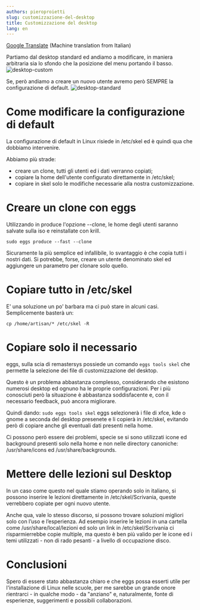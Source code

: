 ```yaml
---
authors: pieroproietti
slug: customizzazione-del-desktop
title: Customizzazione del desktop
lang: en
---
```


[Google Translate](https://penguins--eggs-net.translate.goog/blog/customizzazione-del-desktop?_x_tr_sl=auto&_x_tr_tl=en&_x_tr_hl=en&_x_tr_pto=wapp&_x_tr_hist=true) (Machine translation from Italian)


Partiamo dal desktop standard ed andiamo a modificare, in maniera arbitraria sia lo sfondo che la posizione del menu portando il basso.
![desktop-custom](/images/matteo-customizzazione.png)


Se, però andiamo a creare un nuovo utente avremo però SEMPRE la configurazione di default.
![desktop-standard](/images/matteo-standard.png)

# Come modificare la configurazione di default

La configurazione di default in Linux risiede in /etc/skel ed è quindi qua che dobbiamo intervenire.

Abbiamo più strade:
* creare un clone, tutti gli utenti ed i dati verranno copiati; 
* copiare la home dell'utente configurato direttamente in /etc/skel;
* copiare in skel solo le modifiche necessarie alla nostra customizzazione.

# Creare un clone con eggs
Utilizzando in produce l'opzione --clone, le home degli utenti saranno salvate sulla iso e reinstallate con krill.
```
sudo eggs produce --fast --clone
```
Sicuramente la più semplice ed infallibile, lo svantaggio è che copia tutti i nostri dati. Si potrebbe, forse, creare un utente denominato skel ed aggiungere un parametro per clonare solo quello.

# Copiare tutto in /etc/skel
E' una soluzione un po' barbara ma ci può stare in alcuni casi. Semplicemente basterà un:
```
cp /home/artisan/* /etc/skel -R
```

# Copiare solo il necessario
eggs, sulla scia di remastersys possiede un comando ```eggs tools skel``` che permette la selezione dei file di customizzazione del desktop.

Questo è un problema abbastanza complesso, considerando che esistono numerosi desktop ed ognuno ha le proprie configurazioni. Per i più conosciuti però la situazione è abbastanza soddisfacente e, con il necessario feedback, può ancora migliorare.

Quindi dando: ```sudo eggs tools skel``` eggs selezionerà i file di xfce, kde o gnome a seconda del desktop presenete e li copierà in /etc/skel, evitando però  di copiare anche gli eventuali dati presenti nella home.

Ci possono però essere dei problemi, specie se si sono utilizzati icone ed background presenti solo nella home e non nelle directory canoniche: /usr/share/icons ed /usr/share/backgrounds.

# Mettere delle lezioni sul Desktop
In un caso come questo nel quale stiamo operando solo in italiano, si possono inserire le lezioni direttamente in /etc/skel/Scrivania, queste verrebbero copiate per ogni nuovo utente.

Anche qua, vale lo stesso discorso, si possono trovare soluzioni migliori solo con l’uso e l’esperienza. Ad esempio inserire le lezioni in una cartella come /usr/share/local/lezioni ed solo un link in /etc/skel/Scrivania ci risparmierrebbe copie multiple, ma questo è ben più valido per le icone ed i temi utilizzati - non di rado pesanti - a livello di occupazione disco.

# Conclusioni
Spero di essere stato abbastanza chiaro e che eggs possa esserti utile per l'installazione di Linux nelle scuole, per me sarebbe un grande onore rientrarci - in qualche modo - da "anziano" e, naturalmente, fonte di esperienze, suggerimenti e possibili collaborazioni.
